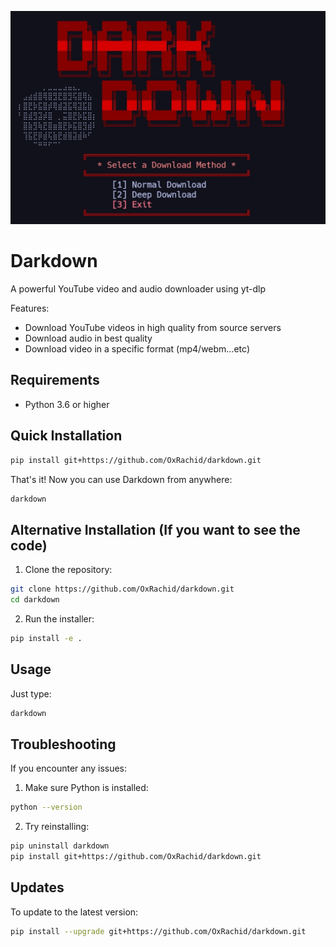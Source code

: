 ![Diagram](screenshot.jpg)

# Darkdown

A powerful YouTube video and audio downloader using yt-dlp

Features:
- Download YouTube videos in high quality from source servers
- Download audio in best quality
- Download video in a specific format (mp4/webm...etc)


## Requirements
- Python 3.6 or higher

## Quick Installation

```bash
pip install git+https://github.com/OxRachid/darkdown.git
```

That's it! Now you can use Darkdown from anywhere:
```bash
darkdown
```

## Alternative Installation (If you want to see the code)

1. Clone the repository:
```bash
git clone https://github.com/OxRachid/darkdown.git
cd darkdown
```

2. Run the installer:
```bash
pip install -e .
```

## Usage

Just type:
```bash
darkdown
```

## Troubleshooting

If you encounter any issues:

1. Make sure Python is installed:
```bash
python --version
```

2. Try reinstalling:
```bash
pip uninstall darkdown
pip install git+https://github.com/OxRachid/darkdown.git
```

## Updates

To update to the latest version:
```bash
pip install --upgrade git+https://github.com/OxRachid/darkdown.git
```


